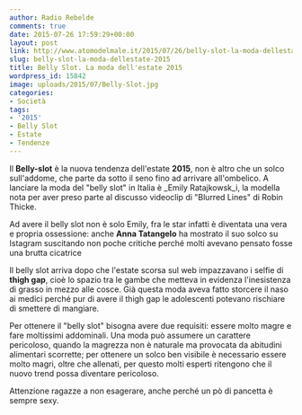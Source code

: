 ```yaml
---
author: Radio Rebelde
comments: true
date: 2015-07-26 17:59:29+00:00
layout: post
link: http://www.atomodelmale.it/2015/07/26/belly-slot-la-moda-dellestate-2015/
slug: belly-slot-la-moda-dellestate-2015
title: Belly Slot. La moda dell'estate 2015
wordpress_id: 15842
image: uploads/2015/07/Belly-Slot.jpg
categories:
- Società
tags:
- '2015'
- Belly Slot
- Estate
- Tendenze
---
```


Il **Belly-slot** è la nuova tendenza dell'estate **2015**, non è altro che un solco sull'addome, che parte da sotto il seno fino ad arrivare all'ombelico.
A lanciare la moda del "belly slot" in Italia è _Emily Ratajkowsk_i, la modella nota per aver preso parte al discusso videoclip di "Blurred Lines" di Robin Thicke.

Ad avere il belly slot non è solo Emily, fra le star infatti è diventata una vera e propria ossessione: anche **Anna Tatangelo** ha mostrato il suo solco su Istagram suscitando non poche critiche perché molti avevano pensato fosse una brutta cicatrice

Il belly slot arriva dopo che l'estate scorsa sul web impazzavano i selfie di **thigh gap**, cioè lo spazio tra le gambe che metteva in evidenza l'inesistenza di grasso in mezzo alle cosce.
Già questa moda aveva fatto storcere il naso ai medici perché pur di avere il thigh gap le adolescenti potevano rischiare di smettere di mangiare.

Per ottenere il "belly slot" bisogna avere due requisiti: essere molto magre e fare moltissimi addominali. Una moda può assumere un carattere pericoloso, quando la magrezza non è naturale ma provocata da abitudini alimentari scorrette; per ottenere un solco ben visibile è necessario essere molto magri, oltre che allenati, per questo molti esperti ritengono che il nuovo trend possa diventare pericoloso.

Attenzione ragazze a non esagerare, anche perché un pò di pancetta è sempre sexy.
